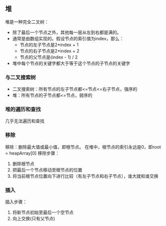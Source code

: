 ## 堆
堆是一种完全二叉树：
- 除了最后一个节点之外，其他每一层从左到右都是满的。
- 通常是由数组实现的。假设节点的索引值为index，那么：
    - 节点的左子节点是2*index + 1
    - 节点的右子节点是2*index + 2
    - 节点的父节点是(index - 1) / 2
- 堆中每个节点的关键字都大于等于这个节点的子节点的关键字

### 与二叉搜索树

- 二叉搜索树：所有节点的左子节点都<=节点<=右子节点，强序的
- 堆：所有节点的子节点都<=节点，弱序的

### 堆的遍历和查找
几乎无法遍历和查找

### 移除
移除：删除最大值或最小值，即根节点。
在堆中，根节点的索引永远是0，即root = heapArray[0]
移除步骤：
1. 删除根节点
2. 把最后一个节点移动至根节点的位置
3. 将当前根节点位置向下进行比较（有左子节点和右子节点），谁大就和谁交换

### 插入
插入步骤：
1. 将新节点初始至最后一个空节点
2. 向上交换(只有父节点)

